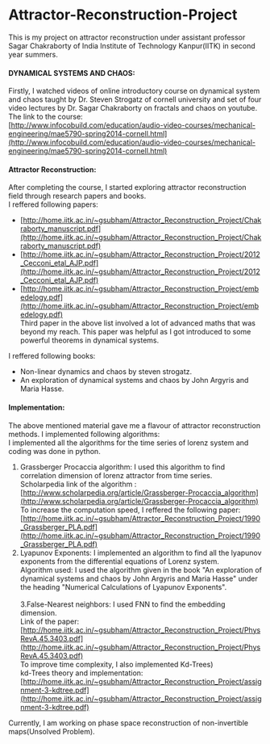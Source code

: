 # Attractor-Reconstruction-Project

This is my project on attractor reconstruction under assistant professor Sagar Chakraborty of India Institute of Technology Kanpur(IITK) in second year summers.

#### DYNAMICAL SYSTEMS AND CHAOS:
Firstly, I watched videos of online introductory course on dynamical system and chaos taught by Dr. Steven Strogatz of cornell university and set of four video lectures by Dr. Sagar Chakraborty on fractals and chaos on youtube.<br />
The link to the course:<br />
[http://www.infocobuild.com/education/audio-video-courses/mechanical-engineering/mae5790-spring2014-cornell.html](http://www.infocobuild.com/education/audio-video-courses/mechanical-engineering/mae5790-spring2014-cornell.html)<br />

#### Attractor Reconstruction:
After completing the course, I started exploring attractor reconstruction field through research papers and books.<br />
I reffered following papers:<br />
- [http://home.iitk.ac.in/~gsubham/Attractor_Reconstruction_Project/Chakraborty_manuscript.pdf](http://home.iitk.ac.in/~gsubham/Attractor_Reconstruction_Project/Chakraborty_manuscript.pdf)
- [http://home.iitk.ac.in/~gsubham/Attractor_Reconstruction_Project/2012_Cecconi_etal_AJP.pdf](http://home.iitk.ac.in/~gsubham/Attractor_Reconstruction_Project/2012_Cecconi_etal_AJP.pdf)
- [http://home.iitk.ac.in/~gsubham/Attractor_Reconstruction_Project/embedelogy.pdf](http://home.iitk.ac.in/~gsubham/Attractor_Reconstruction_Project/embedelogy.pdf)<br />
Third paper in the above list involved a lot of advanced maths that was beyond my reach. This paper was helpful as I got introduced to some powerful theorems in dynamical systems.<br /> 

I reffered following books:<br />
- Non-linear dynamics and chaos by steven strogatz.<br />
- An exploration of dynamical systems and chaos by John Argyris and Maria Hasse.

#### Implementation:
The above mentioned material gave me a flavour of attractor reconstruction methods. 
I implemented following algorithms:<br />
I implemented all the algorithms for the time series of lorenz system and coding was done in python.<br />
1. Grassberger Procaccia algorithm: I used this algorithm to find correlation dimension of lorenz attractor from time series.<br />
Scholarpedia link of the algorithm :[http://www.scholarpedia.org/article/Grassberger-Procaccia_algorithm](http://www.scholarpedia.org/article/Grassberger-Procaccia_algorithm)<br />
To increase the computation speed, I reffered the following paper:<br />
[http://home.iitk.ac.in/~gsubham/Attractor_Reconstruction_Project/1990_Grassberger_PLA.pdf](http://home.iitk.ac.in/~gsubham/Attractor_Reconstruction_Project/1990_Grassberger_PLA.pdf)<br />  
2. Lyapunov Exponents: I implemented an algorithm to find all the lyapunov exponents from the differential equations of Lorenz system.<br />
Algorithm used: I used the algorithm given in the book "An exploration of dynamical systems and chaos by John Argyris and Maria Hasse" under the heading "Numerical Calculations of Lyapunov Exponents".<br /><br />
3.False-Nearest neighbors: I used FNN to find the embedding dimension.<br />
Link of the paper:<br />
[http://home.iitk.ac.in/~gsubham/Attractor_Reconstruction_Project/PhysRevA.45.3403.pdf](http://home.iitk.ac.in/~gsubham/Attractor_Reconstruction_Project/PhysRevA.45.3403.pdf)<br />
To improve time complexity, I also implemented Kd-Trees)<br />
kd-Trees theory and implementation:<br />
[http://home.iitk.ac.in/~gsubham/Attractor_Reconstruction_Project/assignment-3-kdtree.pdf](http://home.iitk.ac.in/~gsubham/Attractor_Reconstruction_Project/assignment-3-kdtree.pdf)<br />

Currently, I am working on phase space reconstruction of non-invertible maps(Unsolved Problem).



